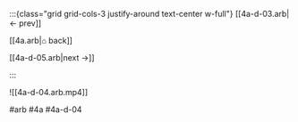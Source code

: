 :::{class="grid grid-cols-3 justify-around text-center w-full"}
[[4a-d-03.arb|← prev]]

[[4a.arb|⌂ back]]

[[4a-d-05.arb|next →]]

:::

![[4a-d-04.arb.mp4]]

#arb #4a #4a-d-04


